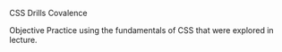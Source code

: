 CSS Drills
Covalence

Objective
Practice using the fundamentals of CSS that were explored in lecture.
